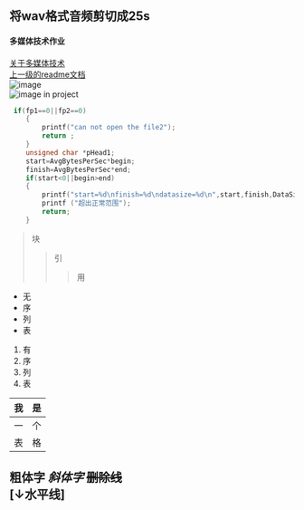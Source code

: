 ## 将wav格式音频剪切成25s
#### 多媒体技术作业
[关于多媒体技术](https://baike.baidu.com/item/%E5%A4%9A%E5%AA%92%E4%BD%93%E6%8A%80%E6%9C%AF/143527?fr=aladdin)<br>
[上一级的readme文档](../README.md)<br>
![image](https://gimg2.baidu.com/image_search/src=http%3A%2F%2Fpic.fxxz.com%2Fup%2F2013-11%2F2013111129291538248176.jpg&refer=http%3A%2F%2Fpic.fxxz.com&app=2002&size=f9999,10000&q=a80&n=0&g=0n&fmt=jpeg?sec=1622201360&t=4c3c31917a097431fe1f475e5f8cac0d "即将跳转到外部链接")<br>
![image in project](https://github.com/Pickl-3/test/raw/main/file01/74e57231gy1gck88rb0j2g2075092b29.gif)
```c
 if(fp1==0||fp2==0)
    {
        printf("can not open the file2");
        return ;
    }
    unsigned char *pHead1;
    start=AvgBytesPerSec*begin;
    finish=AvgBytesPerSec*end;
    if(start<0||begin>end)
    {
        printf("start=%d\nfinish=%d\ndatasize=%d\n",start,finish,DataSize);
        printf ("超出正常范围");
        return;
    }
```
> 块
> >引
> > >用
* 无
* 序
* 列
* 表
1. 有
2. 序
3. 列
4. 表

| 我  | 是 |
| ---------- | -----------|
| 一| 个|
| 表| 格|

**粗体字** 
_斜体字_
~~删除线~~ <br>
[↓水平线]
---------------
